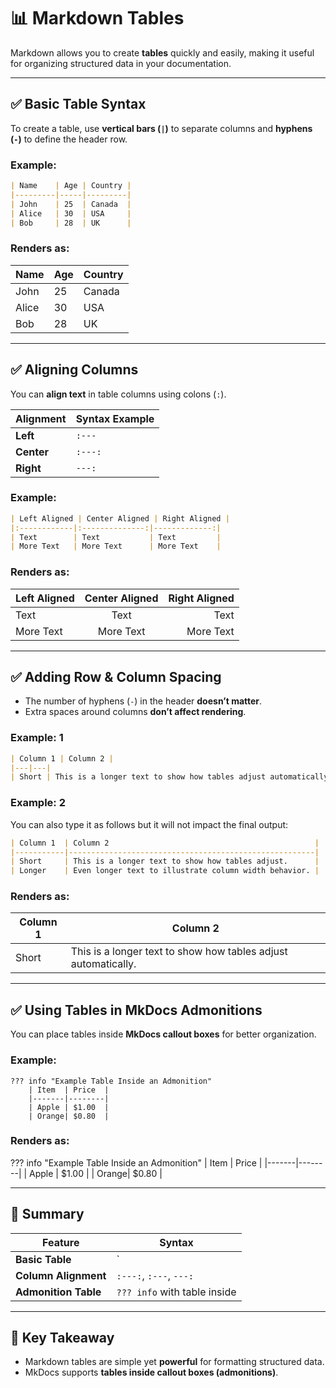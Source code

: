 # 📊 Markdown Tables

Markdown allows you to create **tables** quickly and easily, making it useful for organizing structured data in your documentation.

---

## **✅ Basic Table Syntax**
To create a table, use **vertical bars (`|`)** to separate columns and **hyphens (`-`)** to define the header row.

### **Example:**
```markdown
| Name    | Age | Country |
|---------|-----|---------|
| John    | 25  | Canada  |
| Alice   | 30  | USA     |
| Bob     | 28  | UK      |
```

### **Renders as:**
| Name    | Age | Country |
|---------|-----|---------|
| John    | 25  | Canada  |
| Alice   | 30  | USA     |
| Bob     | 28  | UK      |

---

## **✅ Aligning Columns**
You can **align text** in table columns using colons (`:`).

| Alignment | Syntax Example |
|-----------|----------------|
| **Left**  | `:---`         |
| **Center** | `:---:`       |
| **Right**  | `---:`        |

### **Example:**
```markdown
| Left Aligned | Center Aligned | Right Aligned |
|:------------|:--------------:|-------------:|
| Text        | Text           | Text         |
| More Text   | More Text      | More Text    |
```

### **Renders as:**
| Left Aligned | Center Aligned | Right Aligned |
|:------------|:--------------:|-------------:|
| Text        | Text           | Text         |
| More Text   | More Text      | More Text    |

---

## **✅ Adding Row & Column Spacing**
- The number of hyphens (`-`) in the header **doesn’t matter**.
- Extra spaces around columns **don’t affect rendering**.

### **Example: 1**
```markdown
| Column 1 | Column 2 |
|---|---|
| Short | This is a longer text to show how tables adjust automatically. |
```

### **Example: 2**
You can also type it as follows but it will not impact the final output:

```markdown
| Column 1  | Column 2                                              |
|-----------|-------------------------------------------------------|
| Short     | This is a longer text to show how tables adjust.      |
| Longer    | Even longer text to illustrate column width behavior. |
```


### **Renders as:**
| Column 1 | Column 2 |
|----------|-----------------------------------------|
| Short    | This is a longer text to show how tables adjust automatically. |

---

## **✅ Using Tables in MkDocs Admonitions**
You can place tables inside **MkDocs callout boxes** for better organization.

### **Example:**
````text
??? info "Example Table Inside an Admonition"
    | Item  | Price  |
    |-------|--------|
    | Apple | $1.00  |
    | Orange| $0.80  |
````

### **Renders as:**
??? info "Example Table Inside an Admonition"
    | Item  | Price  |
    |-------|--------|
    | Apple | $1.00  |
    | Orange| $0.80  |

---

## **🚀 Summary**
| Feature                 | Syntax |
|-------------------------|--------|
| **Basic Table**         | `| Col1 | Col2 |` |
| **Column Alignment**    | `:---:`, `:---`, `---:` |
| **Admonition Table**    | `??? info` with table inside |

---

## **🎯 Key Takeaway**
- Markdown tables are simple yet **powerful** for formatting structured data.
- MkDocs supports **tables inside callout boxes (admonitions)**.